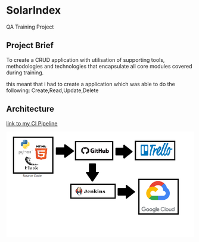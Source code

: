 # SolarIndex

QA Training Project 


## Project Brief

To create a CRUD application with utilisation of supporting tools,
methodologies and technologies that encapsulate all core modules
covered during training.

this meant that i had to create a application which was able to do the following:
Create,Read,Update,Delete

## Architecture
[link to my CI Pipeline](https://www.google.com)

![Pipeline](https://github.com/BlakeLewis1/SolarIndex/blob/master/Documentation/pipeline.png)
